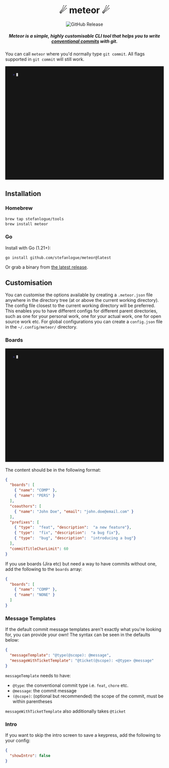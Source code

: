 <div align="center">
  <h1>️☄ meteor ☄</h1>
  <img alt="GitHub Release" src="https://img.shields.io/github/v/release/stefanlogue/meteor">
  <h5>Meteor is a simple, highly customisable CLI tool that helps you to write <a href="https://www.conventionalcommits.org/">conventional commits</a> with git.</h5>
</div>


You can call `meteor` where you'd normally type `git commit`. All flags supported in `git commit` will still work.

![Demo](demos/demo-without-boards.gif)

## Installation
### Homebrew
```console
brew tap stefanlogue/tools
brew install meteor
```
### Go
Install with Go (1.21+):

```console
go install github.com/stefanlogue/meteor@latest
```

Or grab a binary from [the latest release](https://github.com/stefanlogue/meteor/releases/latest).

## Customisation

You can customise the options available by creating a `.meteor.json` file anywhere in the directory tree (at or above the current working directory). The config file closest to the current working directory will be preferred. This enables you to have different configs for different parent directories, such as one for your personal work, one for your actual work, one for open source work etc.
For global configurations you can create a `config.json` file in the `~/.config/meteor/` directory.

### Boards

![Demo with boards](demos/demo-with-boards.gif)

The content should be in the following format:

```json
{
  "boards": [
    { "name": "COMP" },
    { "name": "PERS" }
  ],
  "coauthors": [
    { "name": "John Doe", "email": "john.doe@email.com" }
  ],
  "prefixes": [
    { "type":  "feat", "description":  "a new feature"},
    { "type":  "fix", "description":  "a bug fix"},
    { "type":  "bug", "description":  "introducing a bug"}
  ],
  "commitTitleCharLimit": 60
}
```

If you use boards (Jira etc) but need a way to have commits without one, add the following to the `boards` array:
```json
{
  "boards": [
    { "name": "COMP" },
    { "name": "NONE" }
  ]
}
```

### Message Templates
If the default commit message templates aren't exactly what you're looking for, you can provide your own! The syntax can be seen in the defaults below:

```json
{
  "messageTemplate": "@type(@scope): @message",
  "messageWithTicketTemplate": "@ticket(@scope): <@type> @message"
}
```

`messageTemplate` needs to have:
  - `@type`: the conventional commit type i.e. `feat`, `chore` etc.
  - `@message`: the commit message
  - `(@scope)`: (optional but recommended) the scope of the commit, must be within parentheses

`messageWithTicketTemplate` also additionally takes `@ticket`

### Intro
If you want to skip the intro screen to save a keypress, add the following to your config:
```json
{
  "showIntro": false
}
```
